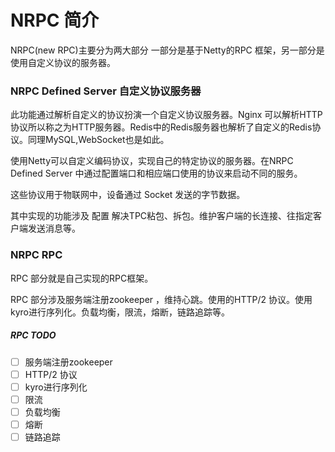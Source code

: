 # NRPC 简介 
NRPC(new RPC)主要分为两大部分 一部分是基于Netty的RPC 框架，另一部分是使用自定义协议的服务器。

### NRPC Defined Server 自定义协议服务器
此功能通过解析自定义的协议扮演一个自定义协议服务器。Nginx 可以解析HTTP协议所以称之为HTTP服务器。Redis中的Redis服务器也解析了自定义的Redis协议。同理MySQL,WebSocket也是如此。

使用Netty可以自定义编码协议，实现自己的特定协议的服务器。在NRPC Defined Server 中通过配置端口和相应端口使用的协议来启动不同的服务。

这些协议用于物联网中，设备通过 Socket 发送的字节数据。

其中实现的功能涉及 配置 解决TPC粘包、拆包。维护客户端的长连接、往指定客户端发送消息等。

### NRPC RPC 
RPC 部分就是自己实现的RPC框架。

RPC 部分涉及服务端注册zookeeper ，维持心跳。使用的HTTP/2 协议。使用kyro进行序列化。负载均衡，限流，熔断，链路追踪等。

##### RPC TODO 
- [ ] 服务端注册zookeeper
- [ ] HTTP/2 协议
- [ ] kyro进行序列化
- [ ] 限流
- [ ] 负载均衡
- [ ] 熔断
- [ ] 链路追踪
